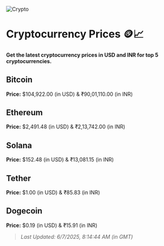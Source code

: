 
![Crypto](https://www.techguide.com.au/wp-content/uploads/2020/11/crypto3.jpeg)

# Cryptocurrency Prices 🪙📈

#### Get the latest cryptocurrency prices in USD and INR for top 5 cryptocurrencies.

## Bitcoin

**Price:** $104,922.00 (in USD) & ₹90,01,110.00 (in INR)

## Ethereum

**Price:** $2,491.48 (in USD) & ₹2,13,742.00 (in INR)

## Solana

**Price:** $152.48 (in USD) & ₹13,081.15 (in INR)

## Tether

**Price:** $1.00 (in USD) & ₹85.83 (in INR)

## Dogecoin

**Price:** $0.19 (in USD) & ₹15.91 (in INR)

> _Last Updated: 6/7/2025, 8:14:44 AM (in GMT)_
